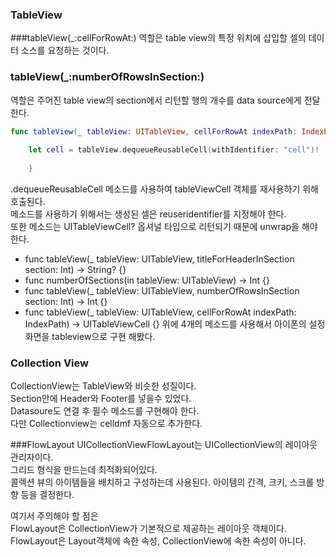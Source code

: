 ### TableView
###tableView(_:cellForRowAt:)
역할은 table view의 특정 위치에 삽입할 셀의 데이터 소스를 요청하는 것이다.

### tableView(_:numberOfRowsInSection:)
역할은 주어진 table view의 section에서 리턴할 행의 개수를 data source에게 전달한다.

```swift
func tableView(_ tableView: UITableView, cellForRowAt indexPath: IndexPath) -> UITableViewCell {
    
    let cell = tableView.dequeueReusableCell(withIdentifier: "cell")!
    
    }
```
.dequeueReusableCell 메소드를 사용하여 tableViewCell 객체를 재사용하기 위해 호출된다.<br>
메소드를 사용하기 위해서는 생성된 셀은 reuseridentifier를 지정해야 한다.<br>
또한 메소드는 UITableViewCell? 옵셔널 타입으로 리턴되기 때문에 unwrap을 해야 한다. 

- func tableView(_ tableView: UITableView, titleForHeaderInSection section: Int) -> String? {}
- func numberOfSections(in tableView: UITableView) -> Int {}
- func tableView(_ tableView: UITableView, numberOfRowsInSection section: Int) -> Int {}
- func tableView(_ tableView: UITableView, cellForRowAt indexPath: IndexPath) -> UITableViewCell {}
위에 4개의 메소드를 사용해서 아이폰의 설정화면을 tableview으로 구현 해봤다. 

### Collection View 
CollectionView는 TableView와 비슷한 성질이다.<br>
Section안에 Header와 Footer를 넣을수 있었다.<br>
Datasoure도 연결 후 필수 메소드를 구현해야 한다.<br>
다만 Collectionview는 celldmf 자동으로 추가한다.<br>

###FlowLayout
UICollectionViewFlowLayout는 UICollectionView의 레이아웃 관리자이다.<br>
그리드 형식을 만드는데 최적화되어있다. <br>
콜렉션 뷰의 아이템들을 배치하고 구성하는데 사용된다. 아이템의 간격, 크키, 스크롤 방향 등을 결정한다.<br>

여기서 주의해야 할 점은<br>
FlowLayout은 CollectionView가 기본적으로 제공하는 레이아웃 객체이다.<br>
FlowLayout은 Layout객체에 속한 속성, CollectionView에 속한 속성이 아니다.<br>
